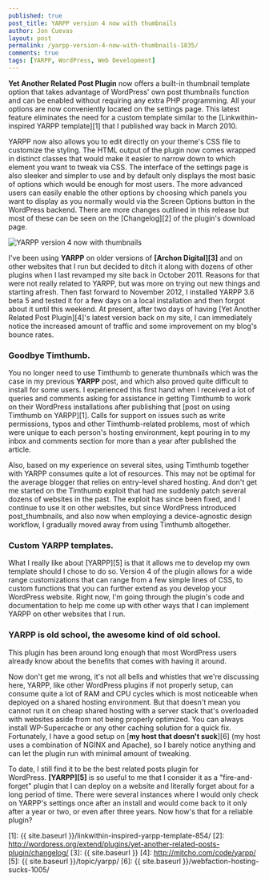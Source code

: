 ```yaml
---
published: true
post_title: YARPP version 4 now with thumbnails
author: Jon Cuevas
layout: post
permalink: /yarpp-version-4-now-with-thumbnails-1835/
comments: true
tags: [YARPP, WordPress, Web Development]
---
```

**Yet Another Related Post Plugin** now offers a built-in thumbnail template option that takes advantage of WordPress' own post thumbnails function and can be enabled without requiring any extra PHP programming. All your options are now conveniently located on the settings page. This latest feature eliminates the need for a custom template similar to the [Linkwithin-inspired YARPP template][1] that I published way back in March 2010.

YARPP now also allows you to edit directly on your theme's CSS file to customize the styling. The HTML output of the plugin now comes wrapped in distinct classes that would make it easier to narrow down to which element you want to tweak via CSS. The interface of the settings page is also sleeker and simpler to use and by default only displays the most basic of options which would be enough for most users. The more advanced users can easily enable the other options by choosing which panels you want to display as you normally would via the Screen Options button in the WordPress backend. There are more changes outlined in this release but most of these can be seen on the [Changelog][2] of the plugin's download page.

<img class="alignnone" alt="YARPP version 4 now with thumbnails" src="{{ site.baseurl }}/assets/images/legacy/Screen-Shot-2013-01-14-at-3.59.45-PM.png" />

I've been using **YARPP** on older versions of **[Archon Digital][3]** and on other websites that I run but decided to ditch it along with dozens of other plugins when I last revamped my site back in October 2011. Reasons for that were not really related to YARPP, but was more on trying out new things and starting afresh. Then fast forward to November 2012, I installed YARPP 3.6 beta 5 and tested it for a few days on a local installation and then forgot about it until this weekend. At present, after two days of having [Yet Another Related Post Plugin][4]'s latest version back on my site, I can immediately notice the increased amount of traffic and some improvement on my blog's bounce rates.

### Goodbye Timthumb.

You no longer need to use Timthumb to generate thumbnails which was the case in my previous **YARPP** post, and which also proved quite difficult to install for some users. I experienced this first hand when I received a lot of queries and comments asking for assistance in getting Timthumb to work on their WordPress installations after publishing that [post on using Timthumb on YARPP][1]. Calls for support on issues such as write permissions, typos and other Timthumb-related problems, most of which were unique to each person's hosting environment, kept pouring in to my inbox and comments section for more than a year after published the article.

Also, based on my experience on several sites, using Timthumb together with YARPP consumes quite a lot of resources. This may not be optimal for the average blogger that relies on entry-level shared hosting. And don't get me started on the Timthumb exploit that had me suddenly patch several dozens of websites in the past. The exploit has since been fixed, and I continue to use it on other websites, but since WordPress introduced post_thumbnails, and also now when employing a device-agnostic design workflow, I gradually moved away from using Timthumb altogether.

### Custom YARPP templates.

What I really like about [YARPP][5] is that it allows me to develop my own template should I chose to do so. Version 4 of the plugin allows for a wide range customizations that can range from a few simple lines of CSS, to custom functions that you can further extend as you develop your WordPress website. Right now, I'm going through the plugin's code and documentation to help me come up with other ways that I can implement YARPP on other websites that I run.

### YARPP is old school, the awesome kind of old school.

This plugin has been around long enough that most WordPress users already know about the benefits that comes with having it around.

Now don't get me wrong, it's not all bells and whistles that we're discussing here, YARPP, like other WordPress plugins if not properly setup, can consume quite a lot of RAM and CPU cycles which is most noticeable when deployed on a shared hosting environment. But that doesn't mean you cannot run it on cheap shared hosting with a server stack that's overloaded with websites aside from not being properly optimized. You can always install WP-Supercache or any other caching solution for a quick fix. Fortunately, I have a good setup on [**my host that doesn't suck**][6] (my host uses a combination of NGINX and Apache), so I barely notice anything and can let the plugin run with minimal amount of tweaking.

To date, I still find it to be the best related posts plugin for WordPress. **[YARPP][5]** is so useful to me that I consider it as a "fire-and-forget" plugin that I can deploy on a website and literally forget about for a long period of time. There were several instances where I would only check on YARPP's settings once after an install and would come back to it only after a year or two, or even after three years. Now how's that for a reliable plugin?

 [1]: {{ site.baseurl }}/linkwithin-inspired-yarpp-template-854/
 [2]: http://wordpress.org/extend/plugins/yet-another-related-posts-plugin/changelog/
 [3]: {{ site.baseurl }}
 [4]: http://mitcho.com/code/yarpp/
 [5]: {{ site.baseurl }}/topic/yarpp/
 [6]: {{ site.baseurl }}/webfaction-hosting-sucks-1005/